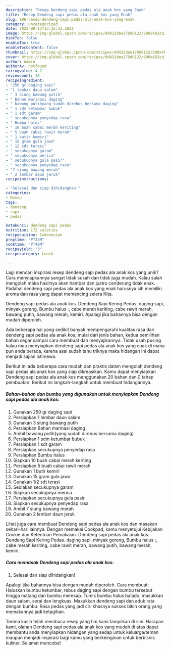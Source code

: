 ```yaml
---
description: "Resep Dendeng sapi pedas ala anak kos yang Enak"
title: "Resep Dendeng sapi pedas ala anak kos yang Enak"
slug: 106-resep-dendeng-sapi-pedas-ala-anak-kos-yang-enak
category: Uncategorized
date: 2022-08-13T13:35:31.302Z
image: https://img-global.cpcdn.com/recipes/dd432dee179d0122/680x482cq70/dendeng-sapi-pedas-ala-anak-kos-foto-resep-utama.jpg
hideToc: false
enableToc: true
enableTocContent: false
thumbnail: https://img-global.cpcdn.com/recipes/dd432dee179d0122/680x482cq70/dendeng-sapi-pedas-ala-anak-kos-foto-resep-utama.jpg
cover: https://img-global.cpcdn.com/recipes/dd432dee179d0122/680x482cq70/dendeng-sapi-pedas-ala-anak-kos-foto-resep-utama.jpg
author: Admin
authorAv: notfound
ratingvalue: 4.2
reviewcount: 18
recipeingredient:
- "250 gr daging sapi"
- "1 lembar daun salam"
- " 3 siung bawang putih"
- " Bahan marinasi daging"
- " bawang putihyang sudah direbus bersama daging"
- " 1 sdm ketumbar bubuk"
- " 1 sdt garam"
- " secukupnya penyedap rasa"
- " Bumbu halus"
- " 10 buah cabai merah keriting"
- " 5 buah cabai rawit merah"
- " 1 butir kemiri"
- " 15 gram gula jawa"
- " 12 sdt terasi"
- " secukupnya garam"
- " secukupnya merica"
- " secukupnya gula pasir"
- " secukupnya penyedap rasa"
- "7 siung bawang merah"
- " 2 lembar daun jeruk"
recipeinstructions:

- "Selesai dan siap dihidangkan!"
categories:
- Resep
tags:
- dendeng
- sapi
- pedas

katakunci: dendeng sapi pedas 
nutrition: 172 calories
recipecuisine: Indonesian
preptime: "PT33M"
cooktime: "PT48M"
recipeyield: "3"
recipecategory: Lunch

---
```





Lagi mencari inspirasi resep dendeng sapi pedas ala anak kos yang unik? Cara menyiapkannya sangat tidak susah dan tidak juga mudah. Kalau salah mengolah maka hasilnya akan hambar dan justru cenderung tidak enak. Padahal dendeng sapi pedas ala anak kos yang enak harusnya sih memiliki aroma dan rasa yang dapat memancing selera Kita.





Dendeng sapi pedas ala anak kos. Dendeng Sapi Kering Pedas. daging sapi, minyak goreng, Bumbu halus :, cabe merah keriting, cabe rawit merah, bawang putih, bawang merah, kemiri. Apalagi jika bahannya bisa dengan mudah diperoleh.

Ada beberapa hal yang sedikit banyak mempengaruhi kualitas rasa dari dendeng sapi pedas ala anak kos, mulai dari jenis bahan, kedua pemilihan bahan segar sampai cara membuat dan menyajikannya. Tidak usah pusing kalau mau menyiapkan dendeng sapi pedas ala anak kos yang enak di mana pun anda berada, karena asal sudah tahu triknya maka hidangan ini dapat menjadi sajian istimewa.






Berikut ini ada beberapa cara mudah dan praktis dalam mengolah dendeng sapi pedas ala anak kos yang siap dikreasikan. Kamu dapat menyiapkan Dendeng sapi pedas ala anak kos menggunakan 20 bahan dan 0 tahap pembuatan. Berikut ini langkah-langkah untuk membuat hidangannya.

<!--inarticleads1-->

##### Bahan-bahan dan bumbu yang digunakan untuk menyiapkan Dendeng sapi pedas ala anak kos:

1. Gunakan 250 gr daging sapi
1. Persiapkan 1 lembar daun salam
1. Gunakan  3 siung bawang putih
1. Persiapkan  Bahan marinasi daging
1. Ambil  bawang putih(yang sudah direbus bersama daging)
1. Persiapkan  1 sdm ketumbar bubuk
1. Persiapkan  1 sdt garam
1. Persiapkan  secukupnya penyedap rasa
1. Persiapkan  Bumbu halus
1. Siapkan  10 buah cabai merah keriting
1. Persiapkan  5 buah cabai rawit merah
1. Gunakan  1 butir kemiri
1. Gunakan  15 gram gula jawa
1. Gunakan  1/2 sdt terasi
1. Sediakan  secukupnya garam
1. Siapkan  secukupnya merica
1. Persiapkan  secukupnya gula pasir
1. Siapkan  secukupnya penyedap rasa
1. Ambil 7 siung bawang merah
1. Gunakan  2 lembar daun jeruk


Lihat juga cara membuat Dendeng sapi pedas ala anak kos dan masakan sehari-hari lainnya. Dengan memakai Cookpad, kamu menyetujui Kebijakan Cookie dan Ketentuan Pemakaian. Dendeng sapi pedas ala anak kos. Dendeng Sapi Kering Pedas. daging sapi, minyak goreng, Bumbu halus :, cabe merah keriting, cabe rawit merah, bawang putih, bawang merah, kemiri. 

<!--inarticleads2-->

##### Cara memasak Dendeng sapi pedas ala anak kos:


1. Selesai dan siap dihidangkan!

Apalagi jika bahannya bisa dengan mudah diperoleh. Cara membuat: Haluskan bumbu ketumbar, rebus daging sapi dengan bumbu tersebut hingga matang dan bumbu meresap. Tumis bumbu halus balado, masukkan daun salam, serai dan lengkuas. Masukkan dendeng sapi dan aduk rata dengan bumbu. Rasa pedas yang jadi ciri khasnya sukses bikin orang yang memakannya jadi ketagihan. 

Terima kasih telah membaca resep yang tim kami tampilkan di sini. Harapan kami, olahan Dendeng sapi pedas ala anak kos yang mudah di atas dapat membantu anda menyiapkan hidangan yang sedap untuk keluarga/teman maupun menjadi inspirasi bagi kamu yang berkeinginan untuk berbisnis kuliner. Selamat mencoba!
